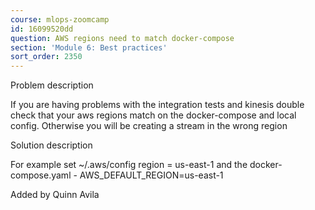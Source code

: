 ```yaml
---
course: mlops-zoomcamp
id: 16099520dd
question: AWS regions need to match docker-compose
section: 'Module 6: Best practices'
sort_order: 2350
---
```


Problem description

If you are having problems with the integration tests and kinesis double check that your aws regions match on the docker-compose and local config. Otherwise you will be creating a stream in the wrong region

Solution description

For example set ~/.aws/config region = us-east-1 and the docker-compose.yaml - AWS_DEFAULT_REGION=us-east-1

Added by Quinn Avila

